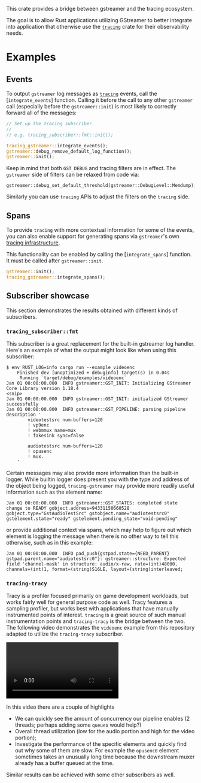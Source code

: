 This crate provides a bridge between gstreamer and the tracing ecosystem.

The goal is to allow Rust applications utilizing GStreamer to better integrate into application
that otherwise use the [`tracing`] crate for their observability needs.

# Examples

## Events

To output `gstreamer` log messages as [`tracing`] events, call the [`integrate_events`]
function. Calling it before the call to any other `gstreamer` call (especially before the
`gstreamer::init`) is most likely to correctly forward all of the messages:

```rust
// Set up the tracing subscriber.
//
// e.g. tracing_subscriber::fmt::init();

tracing_gstreamer::integrate_events();
gstreamer::debug_remove_default_log_function();
gstreamer::init();
```

Keep in mind that both `GST_DEBUG` and tracing filters are in effect. The `gstreamer` side of
filters can be relaxed from code via:

```
gstreamer::debug_set_default_threshold(gstreamer::DebugLevel::Memdump);
```

Similarly you can use `tracing` APIs to adjust the filters on the `tracing` side.

## Spans

To provide `tracing` with more contextual information for some of the events, you can also enable
support for generating spans via `gstreamer`'s own [tracing infrastructure][gsttracing].

This functionality can be enabled by calling the [`integrate_spans`] function. It must be called
after `gstreamer::init`.

```rust
gstreamer::init();
tracing_gstreamer::integrate_spans();
```

## Subscriber showcase

This section demonstrates the results obtained with different kinds of subscribers.

### `tracing_subscriber::fmt`

This subscriber is a great replacement for the built-in gstreamer log handler. Here's an example of
what the output might look like when using this subscriber:

```text
$ env RUST_LOG=info cargo run --example videoenc
    Finished dev [unoptimized + debuginfo] target(s) in 0.04s
     Running `target/debug/examples/videoenc`
Jan 01 00:00:00.000  INFO gstreamer::GST_INIT: Initializing GStreamer Core Library version 1.18.4
<snip>
Jan 01 00:00:00.000  INFO gstreamer::GST_INIT: initialized GStreamer successfully
Jan 01 00:00:00.000  INFO gstreamer::GST_PIPELINE: parsing pipeline description '
        videotestsrc num-buffers=120
        ! vp9enc
        ! webmmux name=mux
        ! fakesink sync=false

        audiotestsrc num-buffers=120
        ! opusenc
        ! mux.
    '
```

Certain messages may also provide more information than the built-in logger. While builtin logger
does present you with the type and address of the object being logged, `tracing-gstreamer` may
provide more readily useful information such as the element name:

```text
Jan 01 00:00:00.000  INFO gstreamer::GST_STATES: completed state change to READY gobject.address=94331150660528 gobject.type="GstAudioTestSrc" gstobject.name="audiotestsrc0" gstelement.state="ready" gstelement.pending_state="void-pending"
```

or provide additional context via spans, which may help to figure out which element is logging the
message when there is no other way to tell this otherwise, such as in this example:

```text
Jan 01 00:00:00.000  INFO pad_push{gstpad.state={NEED_PARENT} gstpad.parent.name="audiotestsrc0"}: gstreamer::structure: Expected field 'channel-mask' in structure: audio/x-raw, rate=(int)48000, channels=(int)1, format=(string)S16LE, layout=(string)interleaved;
```

### `tracing-tracy`

Tracy is a profiler focused primarily on game development workloads, but works fairly well for
general purpose code as well. Tracy features a sampling profiler, but works best with applications
that have manually instrumented points of interest.  `tracing` is a great source of such manual
instrumentation points and `tracing-tracy` is the bridge between the two. The following video
demonstrates the `videoenc` example from this repository adapted to utilize the `tracing-tracy`
subscriber.

<video src="https://user-images.githubusercontent.com/679122/131253926-63761e43-a804-44f4-ad8a-8b87cd274cf8.mp4" controls></video>

In this video there are a couple of highlights

* We can quickly see the amount of concurrency our pipeline enables (2 threads; perhaps adding some
  `queue`s would help?)
* Overall thread utilization (low for the audio portion and high for the video portion);
* Investigate the performance of the specific elements and quickly find out why some of them are
  slow. For example the `opusenc0` element sometimes takes an unusually long time because the
  downstream muxer already has a buffer queued at the time.

Similar results can be achieved with some other subscribers as well.

[gsttracing]: https://gstreamer.freedesktop.org/documentation/additional/design/tracing.html
[`tracing`]: tracing_core
